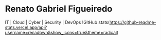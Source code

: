 # Renato Gabriel Figueiredo
IT | Cloud | Cyber | Security | DevOps
!GitHub stats(https://github-readme-stats.vercel.app/api?username=renadown&show_icons=true&theme=radical)
